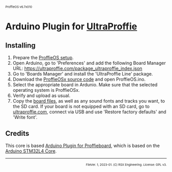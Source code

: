 <p style='text-align: left; font-size:66% '> ProffieOS v6.7x010  </p> 

# Arduino Plugin for [UltraProffie](https://ultraproffie.com)

## Installing

1. Prepare the [ProffieOS setup](https://pod.hubbe.net/proffieboard-setup.html).
2. Open Arduino, go to 'Preferences' and add the following Board Manager URL: https://ultraproffie.com/package_ultraproffie_index.json
3. Go to 'Boards Manager' and install the 'UltraProffie Line' package.
4. Download the [ProffieOSx source code](link) and open ProffieOS.ino.
5. Select the appropriate board in Ardunio. Make sure that the selected operating system is ProffieOSx.
6. Verify and upload as usual. 
7. Copy the [board files](https://ultraproffie.com/boardfiles), as well as any sound fonts and tracks you want, to the SD card. If your board is not equipped with an SD card, go to [ultraproffie.com](https://ultraproffie.com/), connect via USB and use 'Restore factory defaults' and 'Write font'.






## Credits

This core is based [Arduino Plugin for Proffieboard](https://github.com/profezzorn/arduino-proffieboard), which is based on the [Arduino STM32L4 Core](https://github.com/GrumpyOldPizza/arduino-STM32L4). 

---
<p style='text-align: right; font-size:66% '> FileVer. 1, 2023-01. (C)  RSX Engineering. License: GPL v3. </p> 